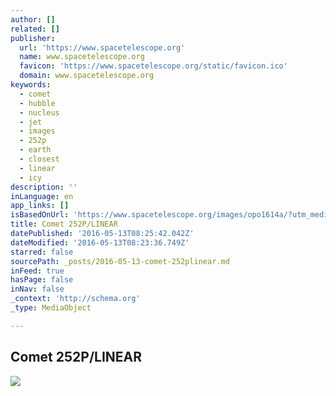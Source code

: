 ```yaml
---
author: []
related: []
publisher:
  url: 'https://www.spacetelescope.org'
  name: www.spacetelescope.org
  favicon: 'https://www.spacetelescope.org/static/favicon.ico'
  domain: www.spacetelescope.org
keywords:
  - comet
  - hubble
  - nucleus
  - jet
  - images
  - 252p
  - earth
  - closest
  - linear
  - icy
description: ''
inLanguage: en
app_links: []
isBasedOnUrl: 'https://www.spacetelescope.org/images/opo1614a/?utm_medium=social&utm_campaign=SocialSignIn&utm_source=Twitter'
title: Comet 252P/LINEAR
datePublished: '2016-05-13T08:25:42.042Z'
dateModified: '2016-05-13T08:23:36.749Z'
starred: false
sourcePath: _posts/2016-05-13-comet-252plinear.md
inFeed: true
hasPage: false
inNav: false
_context: 'http://schema.org'
_type: MediaObject

---
```

<article style=""><h1>Comet 252P/LINEAR</h1><img src="http://cdn.spacetelescope.org/archives/images/screen/opo1614a.jpg" /></article>